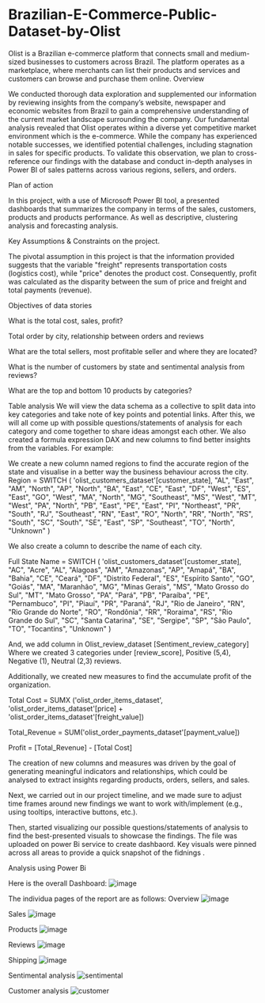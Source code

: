 # Brazilian-E-Commerce-Public-Dataset-by-Olist
Olist is a Brazilian e-commerce platform that connects small and medium-sized businesses to customers across Brazil. The platform operates as a marketplace, where merchants can list their products and services and customers can browse and purchase them online.
Overview 

We conducted thorough data exploration and supplemented our information by reviewing insights from the company’s website, newspaper and economic websites from Brazil to gain a comprehensive understanding of the current market landscape surrounding the company. Our fundamental analysis revealed that Olist operates within a diverse yet competitive market environment which is the e-commerce. While the company has experienced notable successes, we identified potential challenges, including stagnation in sales for specific products. To validate this observation, we plan to cross-reference our findings with the database and conduct in-depth analyses in Power BI of sales patterns across various regions, sellers, and orders. 

Plan of action 

In this project, with a use of Microsoft Power BI tool, a presented dashboards that summarizes the company in terms of the sales, customers, products and products performance. As well as descriptive, clustering analysis and forecasting analysis. 

Key Assumptions & Constraints on the project.  

The pivotal assumption in this project is that the information provided suggests that the variable "freight" represents transportation costs (logistics cost), while "price" denotes the product cost. Consequently, profit was calculated as the disparity between the sum of price and freight and total payments (revenue). 


Objectives of data stories 

What is the total cost, sales, profit?

Total order by city, relationship between orders and reviews 

What are the total sellers, most profitable seller and where they are located? 

What is the number of customers by state and sentimental analysis from reviews? 

What are the top and bottom 10 products by categories? 


Table analysis 
We will view the data schema as a collective to split data into key categories and take note of key points and potential links. After this, we will all come up with possible questions/statements of analysis for each category and come together to share ideas amongst each other. We also created a formula expression DAX and new columns to find better insights from the variables. For example: 

We create a new column named regions to find the accurate region of the state and visualise in a better way the business behaviour across the city.  
Region = 
SWITCH ( 
    'olist_customers_dataset'[customer_state], 
    "AL", "East", 
    "AM", "North", 
    "AP", "North", 
    "BA", "East", 
    "CE", "East", 
    "DF", "West", 
    "ES", "East", 
    "GO", "West", 
    "MA", "North", 
    "MG", "Southeast", 
    "MS", "West", 
    "MT", "West", 
    "PA", "North", 
    "PB", "East", 
    "PE", "East", 
    "PI", "Northeast", 
    "PR", "South", 
    "RJ", "Southeast", 
    "RN", "East", 
    "RO", "North", 
    "RR", "North", 
    "RS", "South", 
    "SC", "South", 
    "SE", "East", 
    "SP", "Southeast", 
    "TO", "North", 
    "Unknown" 
) 

 

We also create a column to describe the name of each city. 

 

Full State Name = 
SWITCH ( 
    'olist_customers_dataset'[customer_state], 
    "AC", "Acre", 
    "AL", "Alagoas", 
    "AM", "Amazonas", 
    "AP", "Amapá", 
    "BA", "Bahia", 
    "CE", "Ceará", 
    "DF", "Distrito Federal", 
    "ES", "Espírito Santo", 
    "GO", "Goiás", 
    "MA", "Maranhão", 
    "MG", "Minas Gerais", 
    "MS", "Mato Grosso do Sul", 
    "MT", "Mato Grosso", 
    "PA", "Pará", 
    "PB", "Paraíba", 
    "PE", "Pernambuco", 
    "PI", "Piauí", 
    "PR", "Paraná", 
    "RJ", "Rio de Janeiro", 
    "RN", "Rio Grande do Norte", 
    "RO", "Rondônia", 
    "RR", "Roraima", 
    "RS", "Rio Grande do Sul", 
    "SC", "Santa Catarina", 
    "SE", "Sergipe", 
    "SP", "São Paulo", 
    "TO", "Tocantins", 
    "Unknown" 
) 

And, we add column in Olist_review_dataset [Sentiment_review_category] Where we created 3 categories under [review_score], Positive (5,4), Negative (1), Neutral (2,3) reviews.  

 

Additionally, we created new measures to find the accumulate profit of the organization. 

 

Total Cost = SUMX ('olist_order_items_dataset', 'olist_order_items_dataset'[price] + 'olist_order_items_dataset'[freight_value]) 

 

Total_Revenue = SUM('olist_order_payments_dataset'[payment_value]) 

 

Profit = [Total_Revenue] - [Total Cost] 

 

The creation of new columns and measures was driven by the goal of generating meaningful indicators and relationships, which could be analysed to extract insights regarding products, orders, sellers, and sales. 

Next, we carried out in our project timeline, and we made sure to adjust time frames around new findings we want to work with/implement (e.g., using tooltips, interactive buttons, etc.). 

Then, started visualizing our possible questions/statements of analysis to find the best-presented visuals to showcase the findings. The file was uploaded on power Bi service to create dashbaord. Key visuals were pinned across all areas to provide a quick snapshot of the fidnings .

Analysis using Power Bi

Here is the overall Dashboard:
![image](https://github.com/SasiLeburi/Brazilian-E-Commerce-Public-Dataset-by-Olist/assets/142025947/bd13da37-b30b-495f-b3c4-f4190b9bc563)

The individua pages of the report are as follows: Overview
![image](https://github.com/SasiLeburi/Brazilian-E-Commerce-Public-Dataset-by-Olist/assets/142025947/700d0352-12a8-44ff-b04f-de0111ab88cb)

Sales
![image](https://github.com/SasiLeburi/Brazilian-E-Commerce-Public-Dataset-by-Olist/assets/142025947/50135381-70b0-481c-a60f-7b825c4b0c70)

Products
![image](https://github.com/SasiLeburi/Brazilian-E-Commerce-Public-Dataset-by-Olist/assets/142025947/ae25fb59-ba9d-4aeb-b3ae-738701477e39)

Reviews
![image](https://github.com/SasiLeburi/Brazilian-E-Commerce-Public-Dataset-by-Olist/assets/142025947/5f7742f5-622a-44a4-9749-46d3740b626e)

Shipping
![image](https://github.com/SasiLeburi/Brazilian-E-Commerce-Public-Dataset-by-Olist/assets/142025947/75ec0907-ee30-4a61-831f-85b37a16c2a3)

Sentimental analysis
![sentimental](https://github.com/SasiLeburi/Brazilian-E-Commerce-Public-Dataset-by-Olist/assets/142025947/be00abe9-6605-4909-b3dc-34cffa49049e)

Customer analysis
![customer](https://github.com/SasiLeburi/Brazilian-E-Commerce-Public-Dataset-by-Olist/assets/142025947/60da534d-3baa-4f37-b246-b1b71369e245)

